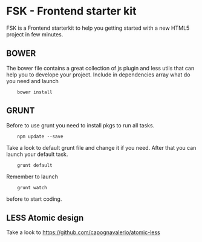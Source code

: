 FSK - Frontend starter kit
=========

FSK is a Frontend starterkit to help you getting started with a new HTML5 project in few minutes.

BOWER
-----

The bower file contains a great collection of js plugin and less utils that can help you to develope your project.
Include in dependencies array what do you need and launch

```
    bower install
```

GRUNT
-----
Before to use grunt you need to install pkgs to run all tasks.
```
    npm update --save
```
Take a look to default grunt file and change it if you need. After that you can launch your default task.
```
    grunt default
```
Remember to launch
```
    grunt watch
```
before to start coding.

LESS Atomic design
------------------

Take a look to https://github.com/capognavalerio/atomic-less
